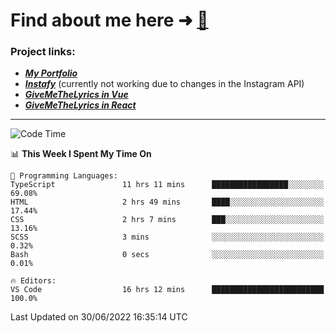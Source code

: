 # Find about me here ➜ [🧑](https://pauabella.dev)

### Project links:
- ***[My Portfolio](https://pauabella.dev)***
- ***[Instafy](https://instafy.me)*** (currently not working due to changes in the Instagram API)
- ***[GiveMeTheLyrics in Vue](https://lyrics.pauabella.dev)***
- ***[GiveMeTheLyrics in React](https://pauabella.dev/GiveMeTheLyrics)***

---
<!--START_SECTION:waka-->
![Code Time](http://img.shields.io/badge/Code%20Time-1%2C220%20hrs%2035%20mins-blue)

📊 **This Week I Spent My Time On** 

```text
💬 Programming Languages: 
TypeScript               11 hrs 11 mins      █████████████████░░░░░░░░   69.08% 
HTML                     2 hrs 49 mins       ████░░░░░░░░░░░░░░░░░░░░░   17.44% 
CSS                      2 hrs 7 mins        ███░░░░░░░░░░░░░░░░░░░░░░   13.16% 
SCSS                     3 mins              ░░░░░░░░░░░░░░░░░░░░░░░░░   0.32% 
Bash                     0 secs              ░░░░░░░░░░░░░░░░░░░░░░░░░   0.01%

🔥 Editors: 
VS Code                  16 hrs 12 mins      █████████████████████████   100.0%

```


 Last Updated on 30/06/2022 16:35:14 UTC
<!--END_SECTION:waka-->
